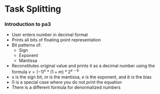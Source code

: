 # Task Splitting

### Introduction to pa3
- User enters number in decimal format
- Prints all bits of floating point representation
- Bit patterns of:
    - Sign
    - Exponent
    - Mantissa
- Reconstitutes original value and prints it as a decimal number using the formula $v = (-1)^s * (1+m) * 2^{e-b}$
- $s$ is the sign bit, $m$ is the mantissa, $e$ is the exponent, and $b$ is the bias
- 0 is a special case where you do not print the equation
- There is a different formula for denormalized numbers

